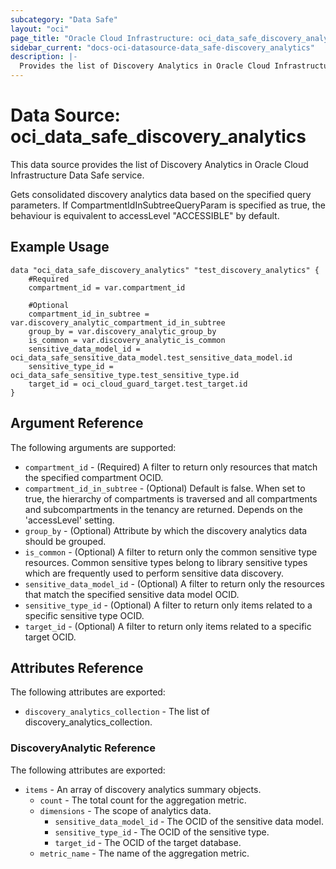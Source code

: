 ```yaml
---
subcategory: "Data Safe"
layout: "oci"
page_title: "Oracle Cloud Infrastructure: oci_data_safe_discovery_analytics"
sidebar_current: "docs-oci-datasource-data_safe-discovery_analytics"
description: |-
  Provides the list of Discovery Analytics in Oracle Cloud Infrastructure Data Safe service
---
```


# Data Source: oci_data_safe_discovery_analytics
This data source provides the list of Discovery Analytics in Oracle Cloud Infrastructure Data Safe service.

Gets consolidated discovery analytics data based on the specified query parameters.
If CompartmentIdInSubtreeQueryParam is specified as true, the behaviour
is equivalent to accessLevel "ACCESSIBLE" by default.


## Example Usage

```hcl
data "oci_data_safe_discovery_analytics" "test_discovery_analytics" {
	#Required
	compartment_id = var.compartment_id

	#Optional
	compartment_id_in_subtree = var.discovery_analytic_compartment_id_in_subtree
	group_by = var.discovery_analytic_group_by
	is_common = var.discovery_analytic_is_common
	sensitive_data_model_id = oci_data_safe_sensitive_data_model.test_sensitive_data_model.id
	sensitive_type_id = oci_data_safe_sensitive_type.test_sensitive_type.id
	target_id = oci_cloud_guard_target.test_target.id
}
```

## Argument Reference

The following arguments are supported:

* `compartment_id` - (Required) A filter to return only resources that match the specified compartment OCID.
* `compartment_id_in_subtree` - (Optional) Default is false. When set to true, the hierarchy of compartments is traversed and all compartments and subcompartments in the tenancy are returned. Depends on the 'accessLevel' setting. 
* `group_by` - (Optional) Attribute by which the discovery analytics data should be grouped.
* `is_common` - (Optional) A filter to return only the common sensitive type resources. Common sensitive types belong to  library sensitive types which are frequently used to perform sensitive data discovery. 
* `sensitive_data_model_id` - (Optional) A filter to return only the resources that match the specified sensitive data model OCID.
* `sensitive_type_id` - (Optional) A filter to return only items related to a specific sensitive type OCID.
* `target_id` - (Optional) A filter to return only items related to a specific target OCID.


## Attributes Reference

The following attributes are exported:

* `discovery_analytics_collection` - The list of discovery_analytics_collection.

### DiscoveryAnalytic Reference

The following attributes are exported:

* `items` - An array of discovery analytics summary objects.
	* `count` - The total count for the aggregation metric.
	* `dimensions` - The scope of analytics data.
		* `sensitive_data_model_id` - The OCID of the sensitive data model.
		* `sensitive_type_id` - The OCID of the sensitive type.
		* `target_id` - The OCID of the target database.
	* `metric_name` - The name of the aggregation metric.

